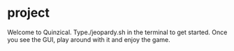 # project

Welcome to Quinzical. Type./jeopardy.sh in the terminal to get started. Once you see the GUI, play around with it and enjoy the game.


